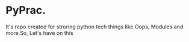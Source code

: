 # PyPrac.
It's repo created for stroring python tech things like Oops, Modules and more.So, Let's have on this
